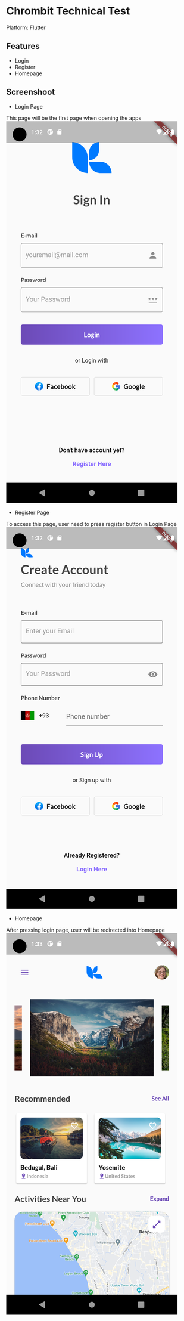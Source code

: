 # Chrombit Technical Test
Platform: Flutter

## Features

- Login
- Register
- Homepage
 
## Screenshoot
- Login Page

This page will be the first page when opening the apps
  ![alt text](https://github.com/daniesalim304/TechnicalTestForChrombit/blob/main/assets/screenshoot/Login.png)
- Register Page

To access this page, user need to press register button in Login Page
  ![alt text](https://github.com/daniesalim304/TechnicalTestForChrombit/blob/main/assets/screenshoot/Register.png)
- Homepage

After pressing login page, user will be redirected into Homepage
  ![alt text](https://github.com/daniesalim304/TechnicalTestForChrombit/blob/main/assets/screenshoot/Homepage.png)
